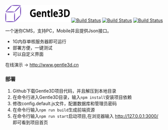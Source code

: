 ![image](https://github.com/Ice-Storm/Gentle3D/blob/master/logos/logo.png)
[![Build Status](https://travis-ci.org/Ice-Storm/Gentle3D.png)](https://travis-ci.org/Ice-Storm/Gentle3D.png)
[![Build Status](https://david-dm.org/Ice-storm/Gentle3d/dev-status.svg)](https://david-dm.org/Ice-storm/Gentle3d/dev-status.svg)
[![Build Status](https://codeship.com/projects/79da7240-5481-0132-ea32-42ab35009c21/status)](https://codeship.com/projects/79da7240-5481-0132-ea32-42ab35009c21/status)

一个迷你CMS，支持PC，Mobile并且提供Json接口。  
  
* 1G内存单核服务器即可运行  
* 部署方便，一键测试  
* 可以自定义界面  
  
在线演示 → http://www.gentle3d.cn

### 部署
1. Github下载Gentle3D项目代码，并且解压到本地目录
2. 在命令行进入Gentle3D目录，输入`npm install`安装项目依赖
3. 修改config.default.js文件，配置数据库和管理员密码
4. 在命令行输入`npm run build`生成前端资源
5. 在命令行输入`npm run start`启动项目,在浏览器输入 http://127.0.0.1:3000/ 即可看到项目首页
